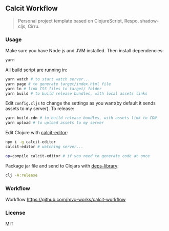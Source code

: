 
Calcit Workflow
----

> Personal project template based on ClojureScript, Respo, shadow-cljs, Cirru.

### Usage

Make sure you have Node.js and JVM installed. Then install dependencies:

```bash
yarn
```

All build script are running in:

```bash
yarn watch # to start watch server...
yarn page # to generate target/index.html file
yarn ln # link CSS files to target/ folder
yarn build # to build release bundles, with local assets links
```

Edit `config.cljs` to change the settings as you want(by default it sends assets to my server). To release:

```bash
yarn build-cdn # to build release bundles, with assets link to CDN
yarn upload # to upload assets to my server
```

Edit Clojure with [calcit-editor](https://github.com/Cirru/calcit-editor):

```bash
npm i -g calcit-editor
calcit-editor # watching server...

op=compile calcit-editor # if you need to generate code at once
```

Package jar file and send to Clojars with [deps-library](https://github.com/applied-science/deps-library):

```bash
clj -A:release
```

### Workflow

Workflow https://github.com/mvc-works/calcit-workflow

### License

MIT
